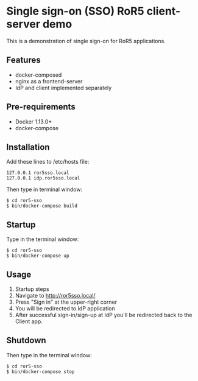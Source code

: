 # Single sign-on (SSO) RoR5 client-server demo

This is a demonstration of single sign-on for RoR5 applications.

## Features
* docker-composed
* nginx as a frontend-server
* IdP and client implemented separately

## Pre-requirements
* Docker 1.13.0+
* docker-compose 

## Installation

Add these lines to /etc/hosts file:

```
127.0.0.1 ror5sso.local
127.0.0.1 idp.ror5sso.local
```

Then type in terminal window:
```console
$ cd ror5-sso
$ bin/docker-compose build
```

## Startup
Type in the terminal window:

```console
$ cd ror5-sso
$ bin/docker-compose up
```

## Usage
1. Startup steps
2. Navigate to http://ror5sso.local/
3. Press "Sign in" at the upper-right corner
4. You will be redirected to IdP application
5. After successful sign-in/sign-up at IdP you'll be redirected back to the Client app.

## Shutdown
Then type in the terminal window:

```console
$ cd ror5-sso
$ bin/docker-compose stop
```
